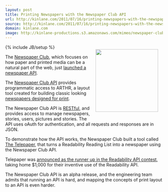 ```yaml
---
layout: post
title: Printing Newspapers with the Newspaper Club API
url: http://kinlane.com/2011/07/16/printing-newspapers-with-the-newspaper-club-api/
source: http://kinlane.com/2011/07/16/printing-newspapers-with-the-newspaper-club-api/
domain: kinlane.com
image: http://kinlane-productions.s3.amazonaws.com/mimeo/newspaper-club/newspaper-club-api.png
---
```

{% include JB/setup %}<img style="padding: 15px;" src="http://kinlane-productions.s3.amazonaws.com/mimeo/newspaper-club/newspaper-club-api.png" alt="" width="200" align="right" /><p></p>
The <a title="Newspaper Club" href="http://www.newspaperclub.com/">Newspaper Club</a>, which focuses on how paper and printed media can be a natural part of the web, just <a title="launched a newspaper API" href="http://blog.newspaperclub.com/2011/07/15/newspaperclub-api-alpha/">launched a newspaper API</a>.<p></p>
The <a title="Newspaper Club API" href="http://developer.newspaperclub.com/api/v1/">Newspaper Club API</a> provides programmatic access to ARTHR, a layout tool created for building classic looking <a title="newspapers designed for print" href="http://developer.mimeo.com/blog/blog_detail.php?ID=154" target="_blank">newspapers designed for print</a>.<p></p>
The Newspaper Club API is <a title="RESTful" href="http://www.apievangelist.com/ecosystem-building-blocks-detail.php?Building_Block_ID=196">RESTful</a>, and provides access to manage newspapers, stories, users, pictures and stories. The API uses oAuth for authentication, and all requests and responses are in JSON.<p></p>
To demonstrate how the API works, the Newspaper Club built a tool called <a title="The Telepaper" href="http://telepaper.newspaperclub.com/">The Telepaper</a>, that turns a Readability Reading List into a newspaper using the Newspaper Club API.<p></p>
Telepaper was <a title="announced as the runner up in the readability api contests" href="http://blog.readability.com/2011/07/readability-api-contest-the-winners/">announced as the runner up in the Readability API contest</a>, taking home $1,000 for their inventive use of the Readability API.<p></p>
The Newspaper Club API is an alpha release, and the engineering team admits that running an API is hard, and mapping the concepts of print layout to an API is even harder.
